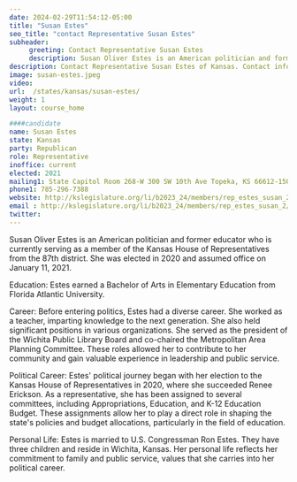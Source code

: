 ```yaml
---
date: 2024-02-29T11:54:12-05:00
title: "Susan Estes"
seo_title: "contact Representative Susan Estes"
subheader:
     greeting: Contact Representative Susan Estes
     description: Susan Oliver Estes is an American politician and former educator who is currently serving as a member of the Kansas House of Representatives from the 87th district. She was elected in 2020 and assumed office on January 11, 2021.
description: Contact Representative Susan Estes of Kansas. Contact information for Susan Estes includes email address, phone number, and mailing address.
image: susan-estes.jpeg
video:
url:  /states/kansas/susan-estes/
weight: 1
layout: course_home

####candidate
name: Susan Estes
state: Kansas
party: Republican
role: Representative
inoffice: current
elected: 2021
mailing1: State Capitol Room 268-W 300 SW 10th Ave Topeka, KS 66612-1504
phone1: 785-296-7388
website: http://kslegislature.org/li/b2023_24/members/rep_estes_susan_2/
email : http://kslegislature.org/li/b2023_24/members/rep_estes_susan_2/
twitter:
---
```


Susan Oliver Estes is an American politician and former educator who is currently serving as a member of the Kansas House of Representatives from the 87th district. She was elected in 2020 and assumed office on January 11, 2021.

Education:
Estes earned a Bachelor of Arts in Elementary Education from Florida Atlantic University.

Career:
Before entering politics, Estes had a diverse career. She worked as a teacher, imparting knowledge to the next generation. She also held significant positions in various organizations. She served as the president of the Wichita Public Library Board and co-chaired the Metropolitan Area Planning Committee. These roles allowed her to contribute to her community and gain valuable experience in leadership and public service.

Political Career:
Estes' political journey began with her election to the Kansas House of Representatives in 2020, where she succeeded Renee Erickson. As a representative, she has been assigned to several committees, including Appropriations, Education, and K-12 Education Budget. These assignments allow her to play a direct role in shaping the state's policies and budget allocations, particularly in the field of education.

Personal Life:
Estes is married to U.S. Congressman Ron Estes. They have three children and reside in Wichita, Kansas. Her personal life reflects her commitment to family and public service, values that she carries into her political career.
